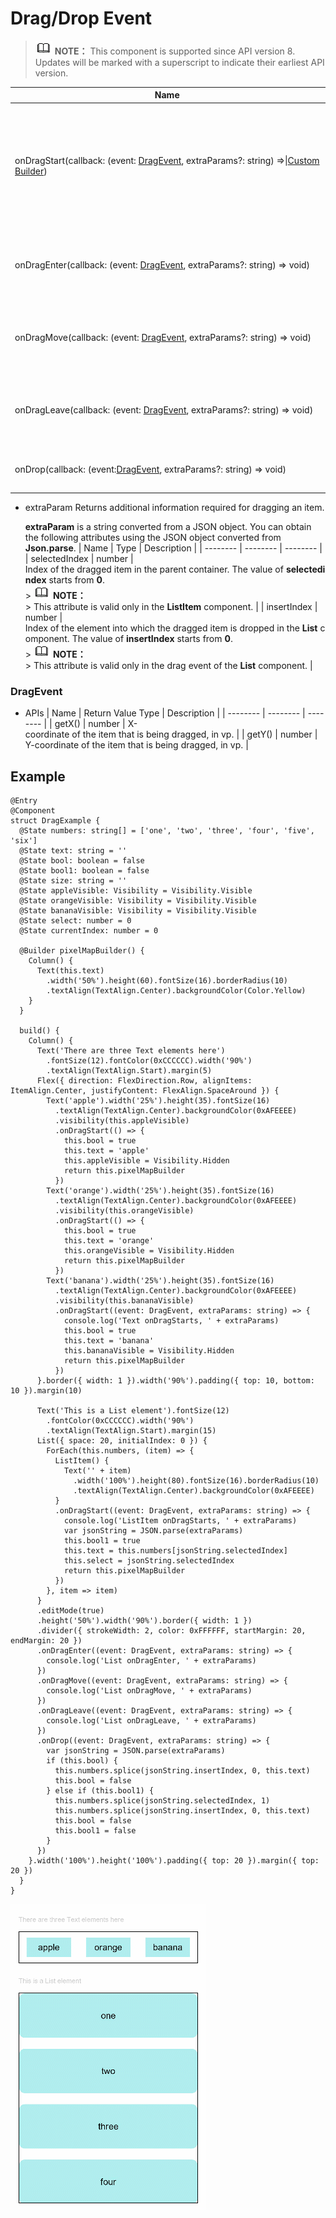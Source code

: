 # Drag/Drop Event


> ![icon-note.gif](public_sys-resources/icon-note.gif) **NOTE：**
> This component is supported since API version 8. Updates will be marked with a superscript to indicate their earliest API version.


| Name | Bubble&nbsp;Supported | Description |
| -------- | -------- | -------- |
| onDragStart(callback:&nbsp;(event:&nbsp;[DragEvent](#DragEvent),&nbsp;extraParams?:&nbsp;string)&nbsp;=&gt;\|[Custom Builder](../../ui/ts-types.md)) | No | Triggered&nbsp;when&nbsp;the&nbsp;component&nbsp;bound&nbsp;to&nbsp;the&nbsp;event&nbsp;is&nbsp;dragged&nbsp;for&nbsp;the&nbsp;first&nbsp;time.<br/>-**event**:&nbsp;information&nbsp;about&nbsp;the&nbsp;drag&nbsp;event,&nbsp;including&nbsp;the&nbsp;coordinates&nbsp;of&nbsp;the&nbsp;item&nbsp;that&nbsp;is&nbsp;being&nbsp;dragged.<br/>-**extraParams**:&nbsp;additional&nbsp;information&nbsp;about&nbsp;the&nbsp;drag&nbsp;event.&nbsp;For&nbsp;details,&nbsp;see&nbsp;extraParam.<br/>Return&nbsp;value:&nbsp;object&nbsp;being&nbsp;dragged,&nbsp;which&nbsp;is&nbsp;used&nbsp;for&nbsp;prompts&nbsp;displayed&nbsp;when&nbsp;the&nbsp;object&nbsp;is&nbsp;dragged.<br/>>&nbsp;![icon-note.gif](public_sys-resources/icon-note.gif)&nbsp;**NOTE：**<br/>>&nbsp;-&nbsp;A&nbsp;drag&nbsp;event&nbsp;can&nbsp;be&nbsp;triggered&nbsp;by&nbsp;a&nbsp;150&nbsp;ms&nbsp;long&nbsp;press.<br/>>&nbsp;<br/>>&nbsp;-&nbsp;If&nbsp;the&nbsp;duration&nbsp;of&nbsp;a&nbsp;long-press&nbsp;gesture&nbsp;is&nbsp;set&nbsp;to&nbsp;less&nbsp;than&nbsp;or&nbsp;equal&nbsp;to&nbsp;150&nbsp;ms,&nbsp;the&nbsp;callback&nbsp;for&nbsp;the&nbsp;long-press&nbsp;gesture&nbsp;takes&nbsp;precedence.&nbsp;Otherwise,&nbsp;the&nbsp;callback&nbsp;for&nbsp;the&nbsp;drag&nbsp;event&nbsp;takes&nbsp;precedence. |
| onDragEnter(callback:&nbsp;(event:&nbsp;[DragEvent](#DragEvent),&nbsp;extraParams?:&nbsp;string)&nbsp;=&gt;&nbsp;void) | No | Triggered&nbsp;when&nbsp;the&nbsp;dragged&nbsp;item&nbsp;enters&nbsp;a&nbsp;valid&nbsp;drop&nbsp;target.<br/>-**event**:&nbsp;information&nbsp;about&nbsp;the&nbsp;drag&nbsp;event,&nbsp;including&nbsp;the&nbsp;coordinates&nbsp;of&nbsp;the&nbsp;item&nbsp;that&nbsp;is&nbsp;being&nbsp;dragged.<br/>-**extraParams**:&nbsp;additional&nbsp;information&nbsp;about&nbsp;the&nbsp;drag&nbsp;event.&nbsp;For&nbsp;details,&nbsp;see&nbsp;extraParam.<br/>>&nbsp;![icon-note.gif](public_sys-resources/icon-note.gif)&nbsp;**NOTE：**<br/>>&nbsp;This&nbsp;event&nbsp;is&nbsp;valid&nbsp;only&nbsp;when&nbsp;the&nbsp;**onDrop**&nbsp;event&nbsp;is&nbsp;listened&nbsp;to. |
| onDragMove(callback:&nbsp;(event:&nbsp;[DragEvent](#DragEvent),&nbsp;extraParams?:&nbsp;string)&nbsp;=&gt;&nbsp;void) | No | Triggered&nbsp;when&nbsp;the&nbsp;dragged&nbsp;item&nbsp;moves&nbsp;in&nbsp;a&nbsp;valid&nbsp;drop&nbsp;target.<br/>-**event**:&nbsp;information&nbsp;about&nbsp;the&nbsp;drag&nbsp;event,&nbsp;including&nbsp;the&nbsp;coordinates&nbsp;of&nbsp;the&nbsp;item&nbsp;that&nbsp;is&nbsp;being&nbsp;dragged.<br/>-**extraParams**:&nbsp;additional&nbsp;information&nbsp;about&nbsp;the&nbsp;drag&nbsp;event.&nbsp;For&nbsp;details,&nbsp;see&nbsp;extraParam.<br/>>&nbsp;![icon-note.gif](public_sys-resources/icon-note.gif)&nbsp;**NOTE：**<br/>>&nbsp;This&nbsp;event&nbsp;is&nbsp;valid&nbsp;only&nbsp;when&nbsp;the&nbsp;**onDrop**&nbsp;event&nbsp;is&nbsp;listened&nbsp;to. |
| onDragLeave(callback:&nbsp;(event:&nbsp;[DragEvent](#DragEvent),&nbsp;extraParams?:&nbsp;string)&nbsp;=&gt;&nbsp;void) | No | Triggered&nbsp;when&nbsp;the&nbsp;dragged&nbsp;item&nbsp;leaves&nbsp;a&nbsp;valid&nbsp;drop&nbsp;target.<br/>-**event**:&nbsp;information&nbsp;about&nbsp;the&nbsp;drag&nbsp;event,&nbsp;including&nbsp;the&nbsp;coordinates&nbsp;of&nbsp;the&nbsp;item&nbsp;that&nbsp;is&nbsp;being&nbsp;dragged.<br/>-**extraParams**:&nbsp;additional&nbsp;information&nbsp;about&nbsp;the&nbsp;drag&nbsp;event.&nbsp;For&nbsp;details,&nbsp;see&nbsp;extraParam.<br/>>&nbsp;![icon-note.gif](public_sys-resources/icon-note.gif)&nbsp;**NOTE：**<br/>>&nbsp;This&nbsp;event&nbsp;is&nbsp;valid&nbsp;only&nbsp;when&nbsp;the&nbsp;**onDrop**&nbsp;event&nbsp;is&nbsp;listened&nbsp;to. |
| onDrop(callback:&nbsp;(event:[DragEvent](#DragEvent),&nbsp;extraParams?:&nbsp;string)&nbsp;=&gt;&nbsp;void) | No | Triggered&nbsp;when&nbsp;the&nbsp;dragged&nbsp;item&nbsp;is&nbsp;dropped&nbsp;on&nbsp;a&nbsp;valid&nbsp;drop&nbsp;target.<br/>-**event**:&nbsp;information&nbsp;about&nbsp;the&nbsp;drag&nbsp;event,&nbsp;including&nbsp;the&nbsp;coordinates&nbsp;of&nbsp;the&nbsp;item&nbsp;that&nbsp;is&nbsp;being&nbsp;dragged.<br/>-**extraParams**:&nbsp;additional&nbsp;information&nbsp;about&nbsp;the&nbsp;drag&nbsp;event.&nbsp;For&nbsp;details,&nbsp;see&nbsp;extraParam. |


- extraParam
  Returns additional information required for dragging an item.

    **extraParam** is a string converted from a JSON object. You can obtain the following attributes using the JSON object converted from **Json.parse**.
    | Name | Type | Description | 
  | -------- | -------- | -------- |
  | selectedIndex | number | Index&nbsp;of&nbsp;the&nbsp;dragged&nbsp;item&nbsp;in&nbsp;the&nbsp;parent&nbsp;container.&nbsp;The&nbsp;value&nbsp;of&nbsp;**selectedindex**&nbsp;starts&nbsp;from&nbsp;**0**.<br/>>&nbsp;![icon-note.gif](public_sys-resources/icon-note.gif)&nbsp;**NOTE：**<br/>>&nbsp;This&nbsp;attribute&nbsp;is&nbsp;valid&nbsp;only&nbsp;in&nbsp;the&nbsp;**ListItem**&nbsp;component. | 
  | insertIndex | number | Index&nbsp;of&nbsp;the&nbsp;element&nbsp;into&nbsp;which&nbsp;the&nbsp;dragged&nbsp;item&nbsp;is&nbsp;dropped&nbsp;in&nbsp;the&nbsp;**List**&nbsp;component.&nbsp;The&nbsp;value&nbsp;of&nbsp;**insertIndex**&nbsp;starts&nbsp;from&nbsp;**0**.<br/>>&nbsp;![icon-note.gif](public_sys-resources/icon-note.gif)&nbsp;**NOTE：**<br/>>&nbsp;This&nbsp;attribute&nbsp;is&nbsp;valid&nbsp;only&nbsp;in&nbsp;the&nbsp;drag&nbsp;event&nbsp;of&nbsp;the&nbsp;**List**&nbsp;component. | 


### DragEvent

- APIs
    | Name | Return&nbsp;Value&nbsp;Type | Description | 
  | -------- | -------- | -------- |
  | getX() | number | X-coordinate&nbsp;of&nbsp;the&nbsp;item&nbsp;that&nbsp;is&nbsp;being&nbsp;dragged,&nbsp;in&nbsp;vp. | 
  | getY() | number | Y-coordinate&nbsp;of&nbsp;the&nbsp;item&nbsp;that&nbsp;is&nbsp;being&nbsp;dragged,&nbsp;in&nbsp;vp. | 


## Example


```
@Entry
@Component
struct DragExample {
  @State numbers: string[] = ['one', 'two', 'three', 'four', 'five', 'six']
  @State text: string = ''
  @State bool: boolean = false
  @State bool1: boolean = false
  @State size: string = ''
  @State appleVisible: Visibility = Visibility.Visible
  @State orangeVisible: Visibility = Visibility.Visible
  @State bananaVisible: Visibility = Visibility.Visible
  @State select: number = 0
  @State currentIndex: number = 0

  @Builder pixelMapBuilder() {
    Column() {
      Text(this.text)
        .width('50%').height(60).fontSize(16).borderRadius(10)
        .textAlign(TextAlign.Center).backgroundColor(Color.Yellow)
    }
  }

  build() {
    Column() {
      Text('There are three Text elements here')
        .fontSize(12).fontColor(0xCCCCCC).width('90%')
        .textAlign(TextAlign.Start).margin(5)
      Flex({ direction: FlexDirection.Row, alignItems: ItemAlign.Center, justifyContent: FlexAlign.SpaceAround }) {
        Text('apple').width('25%').height(35).fontSize(16)
          .textAlign(TextAlign.Center).backgroundColor(0xAFEEEE)
          .visibility(this.appleVisible)
          .onDragStart(() => {
            this.bool = true
            this.text = 'apple'
            this.appleVisible = Visibility.Hidden
            return this.pixelMapBuilder
          })
        Text('orange').width('25%').height(35).fontSize(16)
          .textAlign(TextAlign.Center).backgroundColor(0xAFEEEE)
          .visibility(this.orangeVisible)
          .onDragStart(() => {
            this.bool = true
            this.text = 'orange'
            this.orangeVisible = Visibility.Hidden
            return this.pixelMapBuilder
          })
        Text('banana').width('25%').height(35).fontSize(16)
          .textAlign(TextAlign.Center).backgroundColor(0xAFEEEE)
          .visibility(this.bananaVisible)
          .onDragStart((event: DragEvent, extraParams: string) => {
            console.log('Text onDragStarts, ' + extraParams)
            this.bool = true
            this.text = 'banana'
            this.bananaVisible = Visibility.Hidden
            return this.pixelMapBuilder
          })
      }.border({ width: 1 }).width('90%').padding({ top: 10, bottom: 10 }).margin(10)

      Text('This is a List element').fontSize(12)
        .fontColor(0xCCCCCC).width('90%')
        .textAlign(TextAlign.Start).margin(15)
      List({ space: 20, initialIndex: 0 }) {
        ForEach(this.numbers, (item) => {
          ListItem() {
            Text('' + item)
              .width('100%').height(80).fontSize(16).borderRadius(10)
              .textAlign(TextAlign.Center).backgroundColor(0xAFEEEE)
          }
          .onDragStart((event: DragEvent, extraParams: string) => {
            console.log('ListItem onDragStarts, ' + extraParams)
            var jsonString = JSON.parse(extraParams)
            this.bool1 = true
            this.text = this.numbers[jsonString.selectedIndex]
            this.select = jsonString.selectedIndex
            return this.pixelMapBuilder
          })
        }, item => item)
      }
      .editMode(true)
      .height('50%').width('90%').border({ width: 1 })
      .divider({ strokeWidth: 2, color: 0xFFFFFF, startMargin: 20, endMargin: 20 })
      .onDragEnter((event: DragEvent, extraParams: string) => {
        console.log('List onDragEnter, ' + extraParams)
      })
      .onDragMove((event: DragEvent, extraParams: string) => {
        console.log('List onDragMove, ' + extraParams)
      })
      .onDragLeave((event: DragEvent, extraParams: string) => {
        console.log('List onDragLeave, ' + extraParams)
      })
      .onDrop((event: DragEvent, extraParams: string) => {
        var jsonString = JSON.parse(extraParams)
        if (this.bool) {
          this.numbers.splice(jsonString.insertIndex, 0, this.text)
          this.bool = false
        } else if (this.bool1) {
          this.numbers.splice(jsonString.selectedIndex, 1)
          this.numbers.splice(jsonString.insertIndex, 0, this.text)
          this.bool = false
          this.bool1 = false
        }
      })
    }.width('100%').height('100%').padding({ top: 20 }).margin({ top: 20 })
  }
}
```

![en-us_image_0000001212218450](figures/en-us_image_0000001212218450.gif)
